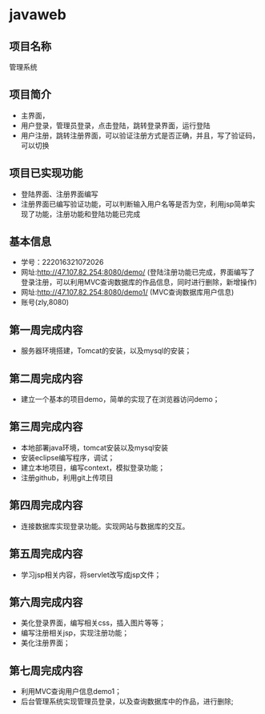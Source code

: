 # javaweb



## 项目名称
   管理系统

## 项目简介
- 主界面，
- 用户登录，管理员登录，点击登陆，跳转登录界面，运行登陆
- 用户注册，跳转注册界面，可以验证注册方式是否正确，并且，写了验证码，可以切换

## 项目已实现功能
- 登陆界面、注册界面编写
- 注册界面已编写验证功能，可以判断输入用户名等是否为空，利用jsp简单实现了功能，注册功能和登陆功能已完成 


## 基本信息
- 学号：222016321072026
- 网址:http://47.107.82.254:8080/demo/  (登陆注册功能已完成，界面编写了登录注册，可以利用MVC查询数据库的作品信息，同时进行删除，新增操作)
- 网址:http://47.107.82.254:8080/demo1/ (MVC查询数据库用户信息)
- 账号(zly,8080)

## 第一周完成内容
- 服务器环境搭建，Tomcat的安装，以及mysql的安装；

## 第二周完成内容
- 建立一个基本的项目demo，简单的实现了在浏览器访问demo；

## 第三周完成内容
- 本地部署java环境，tomcat安装以及mysql安装
- 安装eclipse编写程序，调试；
- 建立本地项目，编写context，模拟登录功能；
- 注册github，利用git上传项目

## 第四周完成内容
- 连接数据库实现登录功能。实现网站与数据库的交互。

## 第五周完成内容
- 学习jsp相关内容，将servlet改写成jsp文件；

## 第六周完成内容
- 美化登录界面，编写相关css，插入图片等等；
- 编写注册相关jsp，实现注册功能；
- 美化注册界面；

## 第七周完成内容
- 利用MVC查询用户信息demo1；
- 后台管理系统实现管理员登录，以及查询数据库中的作品，进行删除;

